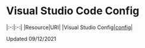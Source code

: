 # Visual Studio Code Config

|:-:|:-:|
|Resource|URI|
|Visual Studio Config|[config](https://github.com/mezdelex/VSCodeConfig/blob/main/settings.json)|

Updated 09/12/2021
